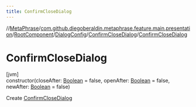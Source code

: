 ```yaml
---
title: ConfirmCloseDialog
---
```

//[MetaPhrase](../../../../../index.html)/[com.github.diegoberaldin.metaphrase.feature.main.presentation](../../../index.html)/[RootComponent](../../index.html)/[DialogConfig](../index.html)/[ConfirmCloseDialog](index.html)/[ConfirmCloseDialog](-confirm-close-dialog.html)



# ConfirmCloseDialog



[jvm]\
constructor(closeAfter: [Boolean](https://kotlinlang.org/api/latest/jvm/stdlib/kotlin/-boolean/index.html) = false, openAfter: [Boolean](https://kotlinlang.org/api/latest/jvm/stdlib/kotlin/-boolean/index.html) = false, newAfter: [Boolean](https://kotlinlang.org/api/latest/jvm/stdlib/kotlin/-boolean/index.html) = false)



Create [ConfirmCloseDialog](index.html)




